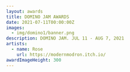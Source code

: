 ```yaml
---
layout: awards
title: DOMINO JAM AWARDS
date: 2021-07-11T00:00:00Z
images:
  - img/domino1/banner.png
description: DOMINO JAM. JUL 11 - AUG 7, 2021
artists:
  - name: Rose
    url: https://modernmodron.itch.io/
awardImageHeight: 300
---
```

